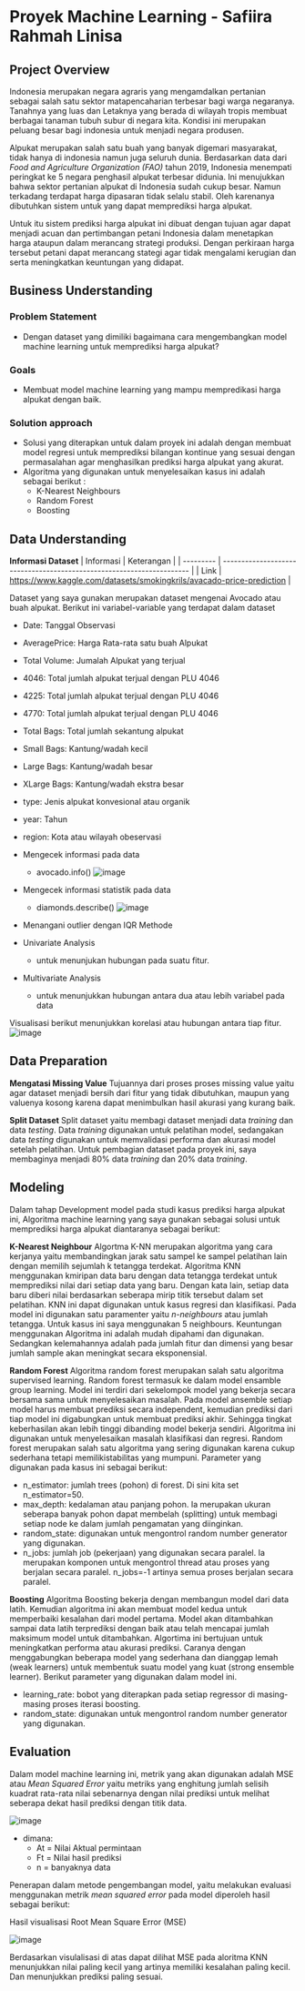 # Proyek Machine Learning - Safiira Rahmah Linisa

## Project Overview

Indonesia merupakan negara agraris yang mengamdalkan pertanian sebagai salah satu sektor matapencaharian terbesar bagi warga negaranya. Tanahnya yang luas dan Letaknya yang berada di wilayah tropis membuat berbagai tanaman tubuh subur di negara kita. Kondisi ini merupakan peluang besar bagi indonesia untuk menjadi negara produsen.

Alpukat merupakan salah satu buah yang banyak digemari masyarakat, tidak hanya di indonesia namun juga seluruh dunia. Berdasarkan data dari _Food and Agriculture Organization (FAO)_ tahun 2019, Indonesia menempati peringkat ke 5 negara penghasil alpukat terbesar didunia. Ini menujukkan bahwa sektor pertanian alpukat di Indonesia sudah cukup besar. Namun terkadang terdapat harga dipasaran tidak selalu stabil. Oleh karenanya dibutuhkan sistem untuk yang dapat memprediksi harga alpukat.

Untuk itu sistem prediksi harga alpukat ini dibuat dengan tujuan agar dapat menjadi acuan dan pertimbangan petani Indonesia dalam menetapkan harga ataupun dalam merancang strategi produksi. Dengan perkiraan harga tersebut petani dapat merancang stategi agar tidak mengalami kerugian dan serta meningkatkan keuntungan yang didapat.

## Business Understanding

### Problem Statement

- Dengan dataset yang dimiliki bagaimana cara mengembangkan model machine learning untuk memprediksi harga alpukat?

### Goals

- Membuat model machine learning yang mampu mempredikasi harga alpukat dengan baik.

### Solution approach

- Solusi yang diterapkan untuk dalam proyek ini adalah dengan membuat model regresi untuk memprediksi bilangan kontinue yang sesuai dengan permasalahan agar menghasilkan prediksi harga alpukat yang akurat.
- Algoritma yang digunakan untuk menyelesaikan kasus ini adalah sebagai berikut :
  - K-Nearest Neighbours
  - Random Forest
  - Boosting

## Data Understanding

**Informasi Dataset**
| Informasi | Keterangan |
| --------- | --------------------------------------------------------------------- |
| Link | https://www.kaggle.com/datasets/smokingkrils/avacado-price-prediction |

Dataset yang saya gunakan merupakan dataset mengenai Avocado atau buah alpukat.
Berikut ini variabel-variable yang terdapat dalam dataset

- Date: Tanggal Observasi
- AveragePrice: Harga Rata-rata satu buah Alpukat
- Total Volume: Jumalah Alpukat yang terjual
- 4046: Total jumlah alpukat terjual dengan PLU 4046
- 4225: Total jumlah alpukat terjual dengan PLU 4046
- 4770: Total jumlah alpukat terjual dengan PLU 4046
- Total Bags: Total jumlah sekantung alpukat
- Small Bags: Kantung/wadah kecil
- Large Bags: Kantung/wadah besar
- XLarge Bags: Kantung/wadah ekstra besar
- type: Jenis alpukat konvesional atau organik
- year: Tahun
- region: Kota atau wilayah obeservasi

- Mengecek informasi pada data
  - avocado.info()
  ![image](https://user-images.githubusercontent.com/83525234/193876299-477cc7bf-c365-428e-a24c-dfa83cb702c0.png)


- Mengecek informasi statistik pada data
  - diamonds.describe()
  ![image](https://user-images.githubusercontent.com/83525234/193876753-5092bc24-7715-4a5c-8e8c-e58acbdcf194.png)

- Menangani outlier dengan IQR Methode 

- Univariate Analysis
  - untuk menunjukan hubungan pada suatu fitur.

- Multivariate Analysis
  - untuk menunjukkan hubungan antara dua atau lebih variabel pada data

Visualisasi berikut menunjukkan korelasi atau hubungan antara tiap fitur.
![image](https://user-images.githubusercontent.com/83525234/193878390-97f5133d-54af-4753-b254-86cd0ec8683f.png)


## Data Preparation

**Mengatasi Missing Value**
Tujuannya dari proses proses missing value yaitu agar dataset menjadi bersih dari fitur yang tidak dibutuhkan, maupun yang valuenya kosong karena dapat menimbulkan hasil akurasi yang kurang baik.

**Split Dataset**
Split dataset yaitu membagi dataset menjadi data _training_ dan data _testing_. Data _training_ digunakan untuk pelatihan model, sedangakan data _testing_ digunakan untuk memvalidasi performa dan akurasi model setelah pelatihan. Untuk pembagian dataset pada proyek ini, saya membaginya menjadi 80% data _training_ dan 20% data _training_.

## Modeling

Dalam tahap Development model pada studi kasus prediksi harga alpukat ini, Algoritma machine learning yang saya gunakan sebagai solusi untuk memprediksi harga alpukat diantaranya sebagai berikut:

**K-Nearest Neighbour**
Algortma K-NN merupakan algoritma yang cara kerjanya yaitu membandingkan jarak satu sampel ke sampel pelatihan lain dengan memilih sejumlah k tetangga terdekat. Algoritma KNN menggunakan kmiripan data baru dengan data tetangga terdekat untuk memprediksi nilai dari setiap data yang baru. Dengan kata lain, setiap data baru diberi nilai berdasarkan seberapa mirip titik tersebut dalam set pelatihan. KNN ini dapat digunakan untuk kasus regresi dan klasifikasi. Pada model ini digunakan satu paramenter yaitu _n-neighbours_ atau jumlah tetangga. Untuk kasus ini saya menggunakan 5 neighbours.
Keuntungan menggunakan Algoritma ini adalah mudah dipahami dan digunakan. Sedangkan kelemahannya adalah pada jumlah fitur dan dimensi yang besar jumlah sample akan meningkat secara eksponensial.

**Random Forest**
Algoritma random forest merupakan salah satu algoritma supervised learning. Random forest termasuk ke dalam model ensamble group learning. Model ini terdiri dari sekelompok model yang bekerja secara bersama sama untuk menyelesaikan masalah. Pada model ansemble setiap model harus membuat prediksi secara independent, kemudian prediksi dari tiap model ini digabungkan untuk membuat prediksi akhir. Sehingga tingkat keberhasilan akan lebih tinggi dibanding model bekerja sendiri. Algoritma ini digunakan untuk menyelesaikan masalah klasifikasi dan regresi.
Random forest merupakan salah satu algoritma yang sering digunakan karena cukup sederhana tetapi memilikistabilitas yang mumpuni. Parameter yang digunakan pada kasus ini sebagai berikut:

- n_estimator: jumlah trees (pohon) di forest. Di sini kita set n_estimator=50.
- max_depth: kedalaman atau panjang pohon. Ia merupakan ukuran seberapa banyak pohon dapat membelah (splitting) untuk membagi setiap node ke dalam jumlah pengamatan yang diinginkan.
- random_state: digunakan untuk mengontrol random number generator yang digunakan.
- n_jobs: jumlah job (pekerjaan) yang digunakan secara paralel. Ia merupakan komponen untuk mengontrol thread atau proses yang berjalan secara paralel. n_jobs=-1 artinya semua proses berjalan secara paralel.

**Boosting**
Algoritma Boosting bekerja dengan membangun model dari data latih. Kemudian algoritma ini akan membuat model kedua untuk memperbaiki kesalahan dari model pertama. Model akan ditambahkan sampai data latih terprediksi dengan baik atau telah mencapai jumlah maksimum model untuk ditambahkan. Algortima ini bertujuan untuk meningkatkan performa atau akurasi prediksi. Caranya dengan menggabungkan beberapa model yang sederhana dan dianggap lemah (weak learners) untuk membentuk suatu model yang kuat (strong ensemble learner).
Berikut parameter yang digunakan dalam model ini.

- learning_rate: bobot yang diterapkan pada setiap regressor di masing-masing proses iterasi boosting.
- random_state: digunakan untuk mengontrol random number generator yang digunakan.

## Evaluation

Dalam model machine learning ini, metrik yang akan digunakan adalah MSE atau _Mean Squared Error_ yaitu metriks yang enghitung jumlah selisih kuadrat rata-rata nilai sebenarnya dengan nilai prediksi untuk melihat seberapa dekat hasil prediksi dengan titik data.

![image](https://user-images.githubusercontent.com/83525234/193869594-7c27fdd3-ad08-41f9-a3dc-7da940223a87.png)

- dimana:
  - At = Nilai Aktual permintaan
  - Ft = Nilai hasil prediksi
  - n = banyaknya data

Penerapan dalam metode pengembangan model, yaitu melakukan evaluasi menggunakan metrik _mean squared error_ pada model diperoleh hasil sebagai berikut:

Hasil visualisasi Root Mean Square Error (MSE)

![image](https://user-images.githubusercontent.com/83525234/193869468-7acda4e2-0138-4154-9ca7-bb332a2b0e56.png)

Berdasarkan visulalisasi di atas dapat dilihat MSE pada aloritma KNN menunjukkan nilai paling kecil yang artinya memiliki kesalahan paling kecil. Dan menunjukkan prediksi paling sesuai.
